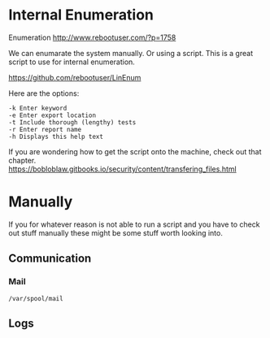 # Internal Enumeration

Enumeration
http://www.rebootuser.com/?p=1758



We can enumarate the system manually. Or using a script. This is a great script to use for internal enumeration.

https://github.com/rebootuser/LinEnum

Here are the options:

    -k Enter keyword
    -e Enter export location
    -t Include thorough (lengthy) tests
    -r Enter report name
    -h Displays this help text

If you are wondering how to get the script onto the machine, check out that chapter. https://bobloblaw.gitbooks.io/security/content/transfering_files.html


# Manually

If you for whatever reason is not able to run a script and you have to check out stuff manually these might be some stuff worth looking into.

## Communication

### Mail

```
/var/spool/mail
```
## Logs